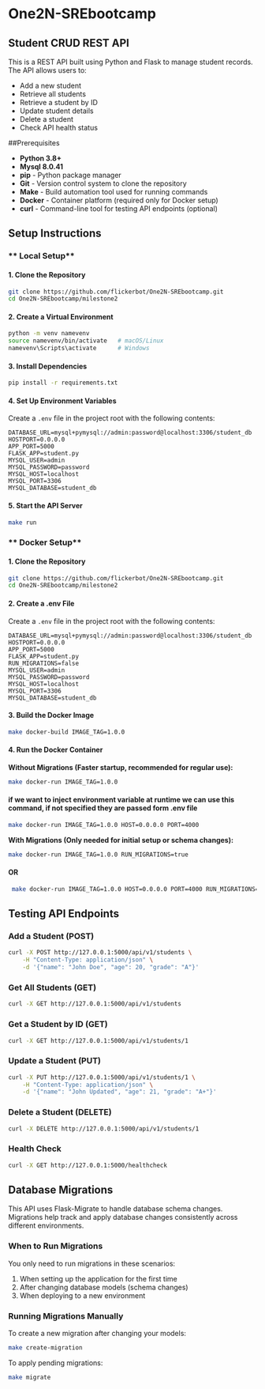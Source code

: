 # One2N-SREbootcamp

## Student CRUD REST API

This is a REST API built using Python and Flask to manage student records. The API allows users to:

- Add a new student
- Retrieve all students
- Retrieve a student by ID
- Update student details
- Delete a student
- Check API health status


##Prerequisites

- **Python 3.8+** 
- **Mysql 8.0.41**
- **pip** - Python package manager
- **Git** - Version control system to clone the repository
- **Make** - Build automation tool used for running commands
- **Docker** - Container platform (required only for Docker setup)
- **curl** - Command-line tool for testing API endpoints (optional)




## Setup Instructions

### ** Local Setup**

#### **1. Clone the Repository**

```bash
git clone https://github.com/flickerbot/One2N-SREbootcamp.git
cd One2N-SREbootcamp/milestone2
```

#### **2. Create a Virtual Environment**
```bash
python -m venv namevenv
source namevenv/bin/activate   # macOS/Linux
namevenv\Scripts\activate      # Windows
```

#### **3. Install Dependencies**
```bash
pip install -r requirements.txt
```

#### **4. Set Up Environment Variables**
Create a `.env` file in the project root with the following contents:
```
DATABASE_URL=mysql+pymysql://admin:password@localhost:3306/student_db
HOSTPORT=0.0.0.0
APP_PORT=5000
FLASK_APP=student.py
MYSQL_USER=admin
MYSQL_PASSWORD=password
MYSQL_HOST=localhost
MYSQL_PORT=3306
MYSQL_DATABASE=student_db

```

#### **5. Start the API Server**
```bash
make run
```


### ** Docker Setup**

#### **1. Clone the Repository**
```bash
git clone https://github.com/flickerbot/One2N-SREbootcamp.git
cd One2N-SREbootcamp/milestone2
```

#### **2. Create a .env File**
Create a `.env` file in the project root with the following contents:
```
DATABASE_URL=mysql+pymysql://admin:password@localhost:3306/student_db
HOSTPORT=0.0.0.0
APP_PORT=5000
FLASK_APP=student.py
RUN_MIGRATIONS=false
MYSQL_USER=admin
MYSQL_PASSWORD=password
MYSQL_HOST=localhost
MYSQL_PORT=3306
MYSQL_DATABASE=student_db

```

#### **3. Build the Docker Image**
```bash
make docker-build IMAGE_TAG=1.0.0
```

#### **4. Run the Docker Container**

**Without Migrations (Faster startup, recommended for regular use):**
```bash
make docker-run IMAGE_TAG=1.0.0
```

#### if we want to inject environment variable at runtime we can use this command, if not specified they are passed form .env file 

```bash
make docker-run IMAGE_TAG=1.0.0 HOST=0.0.0.0 PORT=4000 
```


**With Migrations (Only needed for initial setup or schema changes):**
```bash
make docker-run IMAGE_TAG=1.0.0 RUN_MIGRATIONS=true
```
#### OR 

```bash
 make docker-run IMAGE_TAG=1.0.0 HOST=0.0.0.0 PORT=4000 RUN_MIGRATIONS=true
```



## Testing API Endpoints

### **Add a Student (POST)**
```bash
curl -X POST http://127.0.0.1:5000/api/v1/students \
    -H "Content-Type: application/json" \
    -d '{"name": "John Doe", "age": 20, "grade": "A"}'
```

### **Get All Students (GET)**
```bash
curl -X GET http://127.0.0.1:5000/api/v1/students
```

### **Get a Student by ID (GET)**
```bash
curl -X GET http://127.0.0.1:5000/api/v1/students/1
```

### **Update a Student (PUT)**
```bash
curl -X PUT http://127.0.0.1:5000/api/v1/students/1 \
    -H "Content-Type: application/json" \
    -d '{"name": "John Updated", "age": 21, "grade": "A+"}'
```

### **Delete a Student (DELETE)**
```bash
curl -X DELETE http://127.0.0.1:5000/api/v1/students/1
```

### **Health Check**
```bash
curl -X GET http://127.0.0.1:5000/healthcheck
```

## Database Migrations

This API uses Flask-Migrate to handle database schema changes. Migrations help track and apply database changes consistently across different environments.

### When to Run Migrations

You only need to run migrations in these scenarios:
1. When setting up the application for the first time
2. After changing database models (schema changes)
3. When deploying to a new environment


### Running Migrations Manually

To create a new migration after changing your models:
```bash
make create-migration
```

To apply pending migrations:
```bash
make migrate
```
